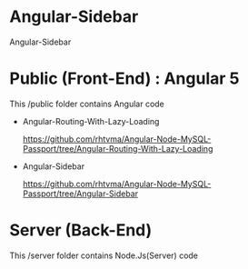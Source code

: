 # Angular-Sidebar
Angular-Sidebar 

# Public (Front-End) : Angular 5

This /public folder contains Angular code 

* Angular-Routing-With-Lazy-Loading 

  https://github.com/rhtvma/Angular-Node-MySQL-Passport/tree/Angular-Routing-With-Lazy-Loading


* Angular-Sidebar 

  https://github.com/rhtvma/Angular-Node-MySQL-Passport/tree/Angular-Sidebar



# Server (Back-End)

This /server folder contains Node.Js(Server) code 
